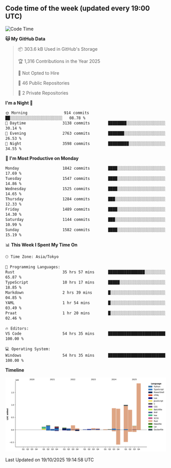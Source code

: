 ## Code time of the week (updated every 19:00 UTC)

<!--START_SECTION:waka-->
![Code Time](http://img.shields.io/badge/Code%20Time-5%2C563%20hrs%2047%20mins-blue)

**🐱 My GitHub Data** 

> 📦 303.6 kB Used in GitHub's Storage 
 > 
> 🏆 1,316 Contributions in the Year 2025
 > 
> 🚫 Not Opted to Hire
 > 
> 📜 46 Public Repositories 
 > 
> 🔑 2 Private Repositories 
 > 
**I'm a Night 🦉** 

```text
🌞 Morning                914 commits         ██░░░░░░░░░░░░░░░░░░░░░░░   08.78 % 
🌆 Daytime                3138 commits        ████████░░░░░░░░░░░░░░░░░   30.14 % 
🌃 Evening                2763 commits        ███████░░░░░░░░░░░░░░░░░░   26.53 % 
🌙 Night                  3598 commits        █████████░░░░░░░░░░░░░░░░   34.55 % 
```
📅 **I'm Most Productive on Monday** 

```text
Monday                   1842 commits        ████░░░░░░░░░░░░░░░░░░░░░   17.69 % 
Tuesday                  1547 commits        ████░░░░░░░░░░░░░░░░░░░░░   14.86 % 
Wednesday                1525 commits        ████░░░░░░░░░░░░░░░░░░░░░   14.65 % 
Thursday                 1284 commits        ███░░░░░░░░░░░░░░░░░░░░░░   12.33 % 
Friday                   1489 commits        ████░░░░░░░░░░░░░░░░░░░░░   14.30 % 
Saturday                 1144 commits        ███░░░░░░░░░░░░░░░░░░░░░░   10.99 % 
Sunday                   1582 commits        ████░░░░░░░░░░░░░░░░░░░░░   15.19 % 
```


📊 **This Week I Spent My Time On** 

```text
🕑︎ Time Zone: Asia/Tokyo

💬 Programming Languages: 
Rust                     35 hrs 57 mins      ████████████████░░░░░░░░░   65.87 % 
TypeScript               10 hrs 17 mins      █████░░░░░░░░░░░░░░░░░░░░   18.85 % 
Markdown                 2 hrs 39 mins       █░░░░░░░░░░░░░░░░░░░░░░░░   04.85 % 
YAML                     1 hr 54 mins        █░░░░░░░░░░░░░░░░░░░░░░░░   03.49 % 
Praat                    1 hr 20 mins        █░░░░░░░░░░░░░░░░░░░░░░░░   02.46 % 

🔥 Editors: 
VS Code                  54 hrs 35 mins      █████████████████████████   100.00 % 

💻 Operating System: 
Windows                  54 hrs 35 mins      █████████████████████████   100.00 % 
```

**Timeline**

![Lines of Code chart](https://raw.githubusercontent.com/SARDONYX-sard/SARDONYX-sard/main/assets/bar_graph.png)


 Last Updated on 19/10/2025 19:14:58 UTC
<!--END_SECTION:waka-->